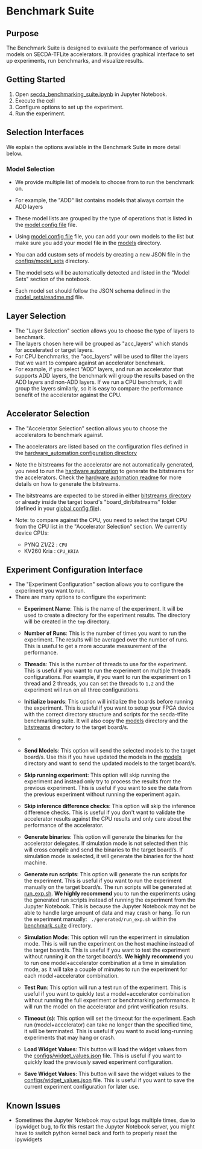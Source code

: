 # Benchmark Suite

## Purpose
The Benchmark Suite is designed to evaluate the performance of various models on SECDA-TFLite accelerators.
It provides graphical interface to set up experiments, run benchmarks, and visualize results.

## Getting Started

1. Open [secda_benchmarking_suite.ipynb](./secda_benchmarking_suite.ipynb) in Jupyter Notebook.
2. Execute the cell
3. Configure options to set up the experiment.
4. Run the experiment.


## Selection Interfaces

We explain the options available in the Benchmark Suite in more detail below.

### Model Selection

- We provide multiple list of models to choose from to run the benchmark on.
- For example, the "ADD" list contains models that always contain the ADD layers
- These model lists are grouped by the type of operations that is listed in the [model config file](./configs/models.json) file.
- Using [model config file](./configs/models.json) file, you can add your own models to the list but make sure you add your model file in the [models](./model_gen/models/) directory.

- You can add custom sets of models by creating a new JSON file in the [configs/model_sets](./configs/model_sets/) directory.
- The model sets will be automatically detected and listed in the "Model Sets" section of the notebook.
- Each model set should follow the JSON schema defined in the [model_sets/readme.md](./configs/model_sets/readme.md) file.



## Layer Selection
- The "Layer Selection" section allows you to choose the type of layers to benchmark.
- The layers chosen here will be grouped as "acc_layers" which stands for accelerated or target layers.
- For CPU benchmarks, the "acc_layers" will be used to filter the layers that we want to compare against an accelerator benchmark.
- For example, if you select "ADD" layers, and run an accelerator that supports ADD layers, the benchmark will group the results based on the ADD layers and non-ADD layers. If we run a CPU benchmark, it will group the layers similarly, so it is easy to compare the performance benefit of the accelerator against the CPU.

## Accelerator Selection
- The "Accelerator Selection" section allows you to choose the accelerators to benchmark against.
- The accelerators are listed based on the configuration files defined in the [hardware_automation configuration directory](../../hardware_automation/configs/)

- Note the bitstreams for the accelerator are not automatically generated, you need to run the [hardware automation](../../hardware_automation/) to generate the bitstreams for the accelerators. Check the [hardware automation readme](../../hardware_automation/readme.md) for more details on how to generate the bitstreams.
- The bitstreams are expected to be stored in either [bitstreams directory](./bitstreams/) or  already inside the target board's "board_dir/bitstreams" folder (defined in your [global config file](../../config.json)).

- Note: to compare against the CPU, you need to select the target CPU from the CPU list in the "Accelerator Selection" section. We currently device CPUs:
  - PYNQ Z1/Z2 : `CPU`
  - KV260 Kria : `CPU_KRIA`


## Experiment Configuration Interface

- The "Experiment Configuration" section allows you to configure the experiment you want to run.
- There are many options to configure the experiment:
  - **Experiment Name**: This is the name of the experiment. It will be used to create a directory for the experiment results. The directory will be created in the `tmp` directory.

  - **Number of Runs**: This is the number of times you want to run the experiment. The results will be averaged over the number of runs. This is useful to get a more accurate measurement of the performance.

  - **Threads**: This is the number of threads to use for the experiment. This is useful if you want to run the experiment on multiple threads configurations. For example, if you want to run the experiment on 1 thread and 2 threads, you can set the threads to `1,2` and the experiment will run on all three configurations.

  
  - **Initialize boards**: This option will initialize the boards before running the experiment. This is useful if you want to setup your FPGA device with the correct directory structure and scripts for the secda-tflite benchmarking suite. It will also copy the [models](./model_gen/models/) directory and the [bitstreams](./bitstreams/) directory to the target board/s.
  - 
  - **Send Models**: This option will send the selected models to the target board/s. Use this if you have updated the models in the [models](./model_gen/models/) directory and want to send the updated models to the target board/s.

  - **Skip running experiment**: This option will skip running the experiment and instead only try to process the results from the previous experiment. This is useful if you want to see the data from the previous experiment without running the experiment again.
  
  - **Skip inference difference checks**: This option will skip the inference difference checks. This is useful if you don't want to validate the accelerator results against the CPU results and only care about the performance of the accelerator.
  
  - **Generate binaries**: This option will generate the binaries for the accelerator delegates. If simulation mode is not selected then this will cross compile and send the binaries to the target board/s. If simulation mode is selected, it will generate the binaries for the host machine.

  - **Generate run scripts**: This option will generate the run scripts for the experiment. This is useful if you want to run the experiment manually on the target board/s. The run scripts will be generated at [run_exp.sh](./generated/run_exp.sh). **We highly recommend** you to run the experiments using the generated run scripts instead of running the experiment from the Jupyter Notebook. This is because the Jupyter Notebook may not be able to handle large amount of data and may crash or hang. To run the experiment manually: ``` ./generated/run_exp.sh``` within the [benchmark_suite](./) directory.
  
  - **Simulation Mode**: This option will run the experiment in simulation mode. This is will run the experiment on the host machine instead of the target board/s. This is useful if you want to test the experiment without running it on the target board/s. **We highly recommend** you to run one model+accelerator combination at a time in simulation mode, as it will take a couple of minutes to run the experiment for each model+accelerator combination.

  - **Test Run**: This option will run a test run of the experiment. This is useful if you want to quickly test a model+accelerator combination without running the full experiment or benchmarking performance. It will run the model on the accelerator and print  verification results.

  - **Timeout (s)**: This option will set the timeout for the experiment. Each run (model+accelerator) can take no longer than the specified time, it will be terminated. This is useful if you want to avoid long-running experiments that may hang or crash.

  - **Load Widget Values**: This button will load the widget values from the [configs/widget_values.json](./configs/widget_values.json) file. This is useful if you want to quickly load the previously saved experiment configuration.
  
  - **Save Widget Values**: This button will save the widget values to the [configs/widget_values.json](./configs/widget_values.json) file. This is useful if you want to save the current experiment configuration for later use.


## Known Issues
- Sometimes the Jupyter Notebook may output logs multiple times, due to ipywidget bug, to fix this restart the Jupyter Notebook server, you might have to switch python kernel back and forth to properly reset the ipywidgets
